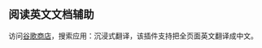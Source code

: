 ## 阅读英文文档辅助

访问[谷歌商店](https://chrome.google.com/webstore?utm_source=ext_app_menu)，搜索应用：沉浸式翻译，该插件支持把全页面英文翻译成中文。

